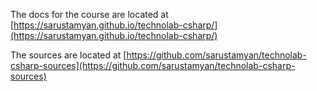 The docs for the course are located at [https://sarustamyan.github.io/technolab-csharp/](https://sarustamyan.github.io/technolab-csharp/)

The sources are located at [https://github.com/sarustamyan/technolab-csharp-sources](https://github.com/sarustamyan/technolab-csharp-sources)